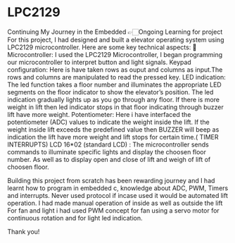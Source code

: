 # LPC2129
Continuing My Journey in the Embedded 
👉🏻Ongoing Learning for project
For this project, I had designed and built a elevator operating system using LPC2129 microcontroller.
Here are some key technical aspects:
🧠Microcontroller: I used the LPC2129 Microcontroller, I began programming our microcontroller to interpret button and light signals.
Keypad configuration: Here is have taken rows as ouput and columns as input.The rows and columns are manipulated to read the pressed key.
LED indication: The led function takes a floor number and illuminates the appropriate LED segments on the floor indicator to show the elevator’s position. The led indication gradually lights up as you go through any floor.
If there is more weight in lift then led indicator stops in that floor indicating through buzzer lift have more weight.
Potentiometer: Here i have interfaced the potentiometer (ADC) values to indicate the weight inside the lift. If the weight inside lift exceeds the predefined value then BUZZER will beep as indication the lift have more weight and lift stops for certain time.( TIMER INTERRUPTS) 
LCD 16*02 (standard LCD) : The microcontroller sends commands to illuminate specific lights and display the choosen floor number. As well as to display open and close of lift and weigh of lift of choosen floor.

Building this project from scratch has been rewarding journey and I had learnt how to program in embedded c, knowledge about ADC, PWM, Timers and interrupts. 
Never used protocol if incase used it would be automated lift operation. I had made manual operation of inside as well as outside the lift
For fan and light i had used PWM concept for fan using a servo motor for continuous rotation and for light led indication.

Thank you!
